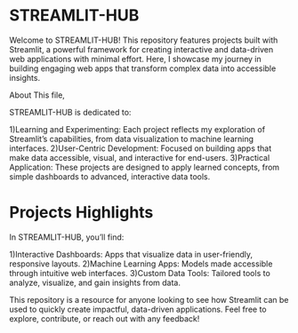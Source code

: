 # STREAMLIT-HUB

Welcome to STREAMLIT-HUB! This repository features projects built with Streamlit, a powerful framework for creating interactive and data-driven web applications with minimal effort. Here, I showcase my journey in building engaging web apps that transform complex data into accessible insights.

About This file,

STREAMLIT-HUB is dedicated to:

1)Learning and Experimenting: Each project reflects my exploration of Streamlit’s capabilities, from data visualization to machine learning interfaces.
2)User-Centric Development: Focused on building apps that make data accessible, visual, and interactive for end-users.
3)Practical Application: These projects are designed to apply learned concepts, from simple dashboards to advanced, interactive data tools.

# Projects Highlights

In STREAMLIT-HUB, you’ll find:

1)Interactive Dashboards: Apps that visualize data in user-friendly, responsive layouts.
2)Machine Learning Apps: Models made accessible through intuitive web interfaces.
3)Custom Data Tools: Tailored tools to analyze, visualize, and gain insights from data.


This repository is a resource for anyone looking to see how Streamlit can be used to quickly create impactful, data-driven applications. Feel free to explore, contribute, or reach out with any feedback!